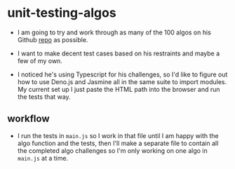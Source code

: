 # unit-testing-algos

- I am going to try and work through as many of the 100 algos on his Github [repo](https://github.com/PizzaPokerGuy/100AlgorithmsChallenge) as possible.

- I want to make decent test cases based on his restraints and maybe a few of my own.

- I noticed he's using Typescript for his challenges, so I'd like to figure out how to use Deno.js and Jasmine all in the same suite to import modules. My current set up I just paste the HTML path into the browser and run the tests that way.

## workflow

- I run the tests in `main.js` so I work in that file until I am happy with the algo function and the tests, then I'll make a separate file to contain all the completed algo challenges so I'm only working on one algo in `main.js` at a time.
